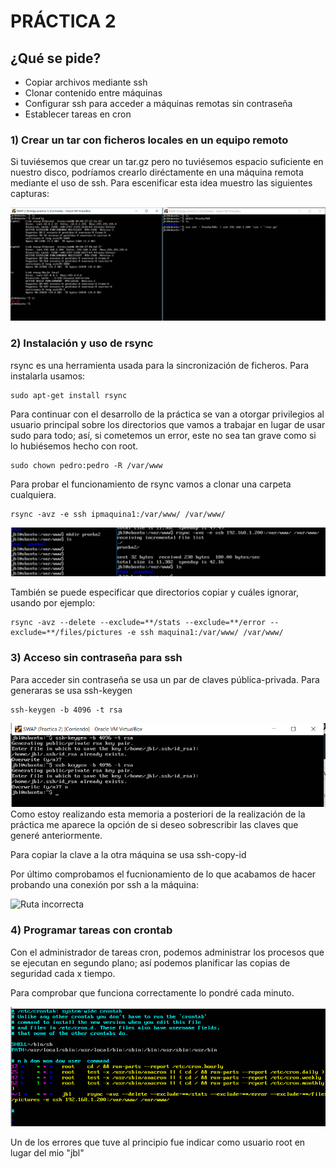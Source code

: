 # PRÁCTICA 2

## ¿Qué se pide?
 - Copiar archivos mediante ssh
 - Clonar contenido entre máquinas
 - Configurar ssh para acceder a máquinas remotas sin contraseña
 - Establecer tareas en cron

### 1) Crear un tar con ficheros locales en un equipo remoto
Si tuviésemos que crear un tar.gz pero no tuviésemos espacio suficiente en nuestro disco, 
podríamos crearlo diréctamente en una máquina remota mediante el uso de ssh. 
Para escenificar esta idea muestro las siguientes capturas:

![Ruta incorrecta](./img/targz.PNG)

### 2) Instalación y uso de rsync
rsync es una herramienta usada para la sincronización de ficheros. Para instalarla usamos:
~~~
sudo apt-get install rsync
~~~
Para continuar con el desarrollo de la práctica se van a otorgar privilegios al usuario principal sobre
los directorios que vamos a trabajar en lugar de usar sudo para todo; así, si cometemos un error,
este no sea tan grave como si lo hubiésemos hecho con root.
~~~
sudo chown pedro:pedro -R /var/www
~~~

Para probar el funcionamiento de rsync vamos a clonar una carpeta cualquiera. 
~~~
rsync -avz -e ssh ipmaquina1:/var/www/ /var/www/ 
~~~
![Ruta incorrecta](./img/rsync.PNG)

También se puede especificar que directorios copiar y cuáles ignorar, usando por ejemplo:
~~~
rsync -avz --delete --exclude=**/stats --exclude=**/error --
exclude=**/files/pictures -e ssh maquina1:/var/www/ /var/www/
~~~

### 3) Acceso sin contraseña para ssh
Para acceder sin contraseña se usa un par de claves pública-privada. Para generaras se usa ssh-keygen
~~~
ssh-keygen -b 4096 -t rsa
~~~
![Ruta incorrecta](./img/ssh-keygen.PNG)
Como estoy realizando esta memoria a posteriori de la realización de la práctica me aparece la opción
de si deseo sobrescribir las claves que generé anteriormente.

Para copiar la clave a la otra máquina se usa ssh-copy-id

Por último comprobamos el fucnionamiento de lo que acabamos de hacer probando una conexión por ssh
a la máquina:

![Ruta incorrecta](./img/ssh-contraseña.PNG)

### 4) Programar tareas con crontab
Con el administrador de tareas cron, podemos administrar los procesos que se ejecutan en segundo 
plano; así podemos planificar las copias de seguridad cada x tiempo.

Para comprobar que funciona correctamente lo pondré cada minuto.

![Ruta incorrecta](./img/crontab.PNG)

Un de los errores que tuve al principio fue indicar como usuario root en lugar del mio "jbl"











